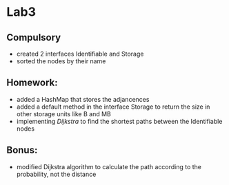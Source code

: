 # Lab3
## Compulsory
- created 2 interfaces Identifiable and Storage
- sorted the nodes by their name

## Homework:
- added a HashMap that stores the adjancences 
- added a default method in the interface Storage to return the size in other storage units like B and MB
- implementing _Dijkstra_ to find the shortest paths between the Identifiable nodes

## Bonus:
- modified Dijkstra algorithm to calculate the path according to the probability, not the distance
